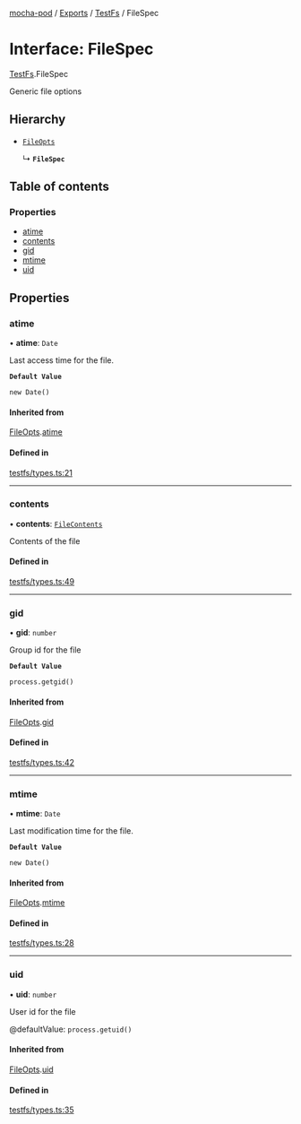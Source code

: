 [mocha-pod](../README.md) / [Exports](../modules.md) / [TestFs](../modules/TestFs.md) / FileSpec

# Interface: FileSpec

[TestFs](../modules/TestFs.md).FileSpec

Generic file options

## Hierarchy

- [`FileOpts`](TestFs.FileOpts.md)

  ↳ **`FileSpec`**

## Table of contents

### Properties

- [atime](TestFs.FileSpec.md#atime)
- [contents](TestFs.FileSpec.md#contents)
- [gid](TestFs.FileSpec.md#gid)
- [mtime](TestFs.FileSpec.md#mtime)
- [uid](TestFs.FileSpec.md#uid)

## Properties

### <a id="atime" name="atime"></a> atime

• **atime**: `Date`

Last access time for the file.

**`Default Value`**

`new Date()`

#### Inherited from

[FileOpts](TestFs.FileOpts.md).[atime](TestFs.FileOpts.md#atime)

#### Defined in

[testfs/types.ts:21](https://github.com/balena-io-modules/mocha-pod/blob/01a67c2/lib/testfs/types.ts#L21)

___

### <a id="contents" name="contents"></a> contents

• **contents**: [`FileContents`](../modules/TestFs.md#filecontents)

Contents of the file

#### Defined in

[testfs/types.ts:49](https://github.com/balena-io-modules/mocha-pod/blob/01a67c2/lib/testfs/types.ts#L49)

___

### <a id="gid" name="gid"></a> gid

• **gid**: `number`

Group id for the file

**`Default Value`**

`process.getgid()`

#### Inherited from

[FileOpts](TestFs.FileOpts.md).[gid](TestFs.FileOpts.md#gid)

#### Defined in

[testfs/types.ts:42](https://github.com/balena-io-modules/mocha-pod/blob/01a67c2/lib/testfs/types.ts#L42)

___

### <a id="mtime" name="mtime"></a> mtime

• **mtime**: `Date`

Last modification time for the file.

**`Default Value`**

`new Date()`

#### Inherited from

[FileOpts](TestFs.FileOpts.md).[mtime](TestFs.FileOpts.md#mtime)

#### Defined in

[testfs/types.ts:28](https://github.com/balena-io-modules/mocha-pod/blob/01a67c2/lib/testfs/types.ts#L28)

___

### <a id="uid" name="uid"></a> uid

• **uid**: `number`

User id for the file

@defaultValue: `process.getuid()`

#### Inherited from

[FileOpts](TestFs.FileOpts.md).[uid](TestFs.FileOpts.md#uid)

#### Defined in

[testfs/types.ts:35](https://github.com/balena-io-modules/mocha-pod/blob/01a67c2/lib/testfs/types.ts#L35)
